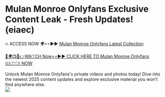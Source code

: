 # Mulan Monroe Onlyfans Exclusive Content Leak - Fresh Updates! (eiaec)

🔥 ACCESS NOW 🌍==►► <a href="https://tinyurl.com/kvy9nzfs" rel="nofollow">Mulan Monroe Onlyfans Latest Collection</a>
<br><br>
[🔴🌍📺📱👉WA𝚃CH Now==►► CLICK HERE TO Mulan Monroe Onlyfans 𝚆𝙰𝚃𝙲𝙷 NOW](https://tinyurl.com/kvy9nzfs)
<br><br>
Unlock Mulan Monroe Onlyfans's private videos and photos today! Dive into the newest 2025 content updates and explore exclusive material you won’t find anywhere else.
<br>
<a href="https://tinyurl.com/kvy9nzfs" rel="nofollow" data-target="animated-image.originalLink"><img src="https://camo.githubusercontent.com/8a4f000d20f83aca3bf7ec5f350d767afa0574a8a352519fd8cfa583a6f93a33/68747470733a2f2f692e696d6775722e636f6d2f644a486b345a712e676966" data-canonical-src="https://i.imgur.com/dJHk4Zq.gif" style="max-width: 100%; display: inline-block;" data-target="animated-image.originalImage"></a>
<br>
